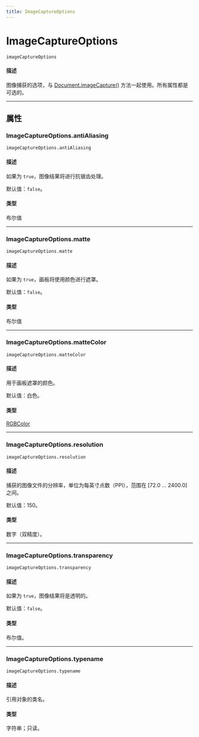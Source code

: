 ```yaml
---
title: ImageCaptureOptions
---
```

# ImageCaptureOptions

`imageCaptureOptions`

#### 描述

图像捕获的选项，与 [Document.imageCapture()](../Document#documentimagecapture) 方法一起使用。所有属性都是可选的。

---

## 属性

### ImageCaptureOptions.antiAliasing

`imageCaptureOptions.antiAliasing`

#### 描述

如果为 `true`，图像结果将进行抗锯齿处理。

默认值：`false`。

#### 类型

布尔值

---

### ImageCaptureOptions.matte

`imageCaptureOptions.matte`

#### 描述

如果为 `true`，画板将使用颜色进行遮罩。

默认值：`false`。

#### 类型

布尔值

---

### ImageCaptureOptions.matteColor

`imageCaptureOptions.matteColor`

#### 描述

用于画板遮罩的颜色。

默认值：白色。

#### 类型

[RGBColor](.././RGBColor)

---

### ImageCaptureOptions.resolution

`imageCaptureOptions.resolution`

#### 描述

捕获的图像文件的分辨率，单位为每英寸点数（PPI），范围在 [72.0 ... 2400.0] 之间。

默认值：150。

#### 类型

数字（双精度）。

---

### ImageCaptureOptions.transparency

`imageCaptureOptions.transparency`

#### 描述

如果为 `true`，图像结果将是透明的。

默认值：`false`。

#### 类型

布尔值。

---

### ImageCaptureOptions.typename

`imageCaptureOptions.typename`

#### 描述

引用对象的类名。

#### 类型

字符串；只读。
